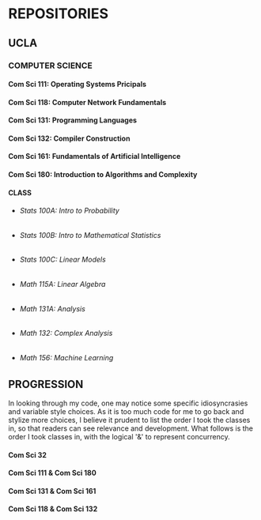 # REPOSITORIES

[//]: # "# OPEN SOURCE"

## UCLA
### COMPUTER SCIENCE
#### Com Sci 111: Operating Systems Pricipals
#### Com Sci 118: Computer Network Fundamentals
#### Com Sci 131: Programming Languages
#### Com Sci 132: Compiler Construction
#### Com Sci 161: Fundamentals of Artificial Intelligence
#### Com Sci 180: Introduction to Algorithms and Complexity
#### CLASS
   * ###### Stats 100A: Intro to Probability
   * ###### Stats 100B: Intro to Mathematical Statistics
   * ###### Stats 100C: Linear Models
   * ###### Math 115A: Linear Algebra
   * ###### Math 131A: Analysis
   * ###### Math 132: Complex Analysis
   * ###### Math 156: Machine Learning

## PROGRESSION
In looking through my code, one may notice some specific idiosyncrasies and variable style choices. As it is too much code for me to go back and stylize more choices, I believe it prudent to list the order I took the classes in, so that readers can see relevance and development. What follows is the order I took classes in, with the logical '&' to represent concurrency.
#### Com Sci 32
#### Com Sci 111 & Com Sci 180
#### Com Sci 131 & Com Sci 161
#### Com Sci 118 & Com Sci 132


<!--
**henrygenus/henrygenus** is a ✨ _special_ ✨ repository because its `README.md` (this file) appears on your GitHub profile.
